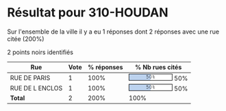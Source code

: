 # Résultat pour 310-HOUDAN

Sur l'ensemble de la ville il y a eu 1 réponses dont 2 réponses avec une rue citée (200%)

2 points noirs identifiés

| Rue | Vote | % réponses | % Nb rues cités|
|-----|------|------------|----------------|
| RUE DE PARIS | 1 | 100% | <img src="../../img/bar_50.gif" />&nbsp;50%|
| RUE DE L ENCLOS | 1 | 100% | <img src="../../img/bar_50.gif" />&nbsp;50%|
| **Total** | 2 | 200% | 100%|
